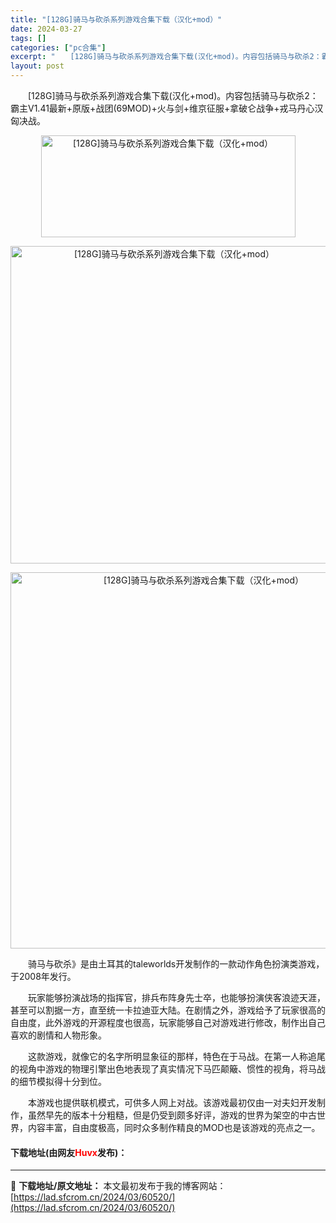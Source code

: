 ```yaml
---
title: "[128G]骑马与砍杀系列游戏合集下载（汉化+mod）"
date: 2024-03-27
tags: []
categories: ["pc合集"]
excerpt: "　　[128G]骑马与砍杀系列游戏合集下载(汉化+mod)。内容包括骑马与砍杀2：霸主V1.41最新+原版+战团(69MOD)+火与剑+维京征服+拿破仑战争+戎马丹心汉匈决战。 　　骑马与砍杀》是由土耳其的taleworlds开发制作的一款动作角色扮演类游戏，于2008年发行。 　　玩家能够扮演战场&hellip;"
layout: post
---
```


 <p>　　[128G]骑马与砍杀系列游戏合集下载(汉化+mod)。内容包括骑马与砍杀2：霸主V1.41最新+原版+战团(69MOD)+火与剑+维京征服+拿破仑战争+戎马丹心汉匈决战。</p> <p style="text-align: center;"><img src="https://lad.sfcrom.cn/wp-content/uploads/2024/03/20240327_6603d67d8d7f0.webp" style="width: 407px; height: 163px;" alt="[128G]骑马与砍杀系列游戏合集下载（汉化+mod）" /></p> <p align="center"><img align="" border="0" src="https://lad.sfcrom.cn/wp-content/uploads/2024/03/20240327_6603d67deddfb.webp" width="508" alt="[128G]骑马与砍杀系列游戏合集下载（汉化+mod）" /></p> <p align="center"><img align="" border="0" src="https://lad.sfcrom.cn/wp-content/uploads/2024/03/20240327_6603d67e3f783.webp" width="602" alt="[128G]骑马与砍杀系列游戏合集下载（汉化+mod）" /></p> <p>　　骑马与砍杀》是由土耳其的taleworlds开发制作的一款动作角色扮演类游戏，于2008年发行。</p> <p>　　玩家能够扮演战场的指挥官，排兵布阵身先士卒，也能够扮演侠客浪迹天涯，甚至可以割据一方，直至统一卡拉迪亚大陆。在剧情之外，游戏给予了玩家很高的自由度，此外游戏的开源程度也很高，玩家能够自己对游戏进行修改，制作出自己喜欢的剧情和人物形象。</p> <p>　　这款游戏，就像它的名字所明显象征的那样，特色在于马战。在第一人称追尾的视角中游戏的物理引擎出色地表现了真实情况下马匹颠簸、惯性的视角，将马战的细节模拟得十分到位。</p> <p>　　本游戏也提供联机模式，可供多人网上对战。该游戏最初仅由一对夫妇开发制作，虽然早先的版本十分粗糙，但是仍受到颇多好评，游戏的世界为架空的中古世界，内容丰富，自由度极高，同时众多制作精良的MOD也是该游戏的亮点之一。</p> <p><h4>下载地址(由网友<font color="red">Huvx</font>发布)：</h4></p> 

---
📖 **下载地址/原文地址：** 本文最初发布于我的博客网站：[https://lad.sfcrom.cn/2024/03/60520/](https://lad.sfcrom.cn/2024/03/60520/)
